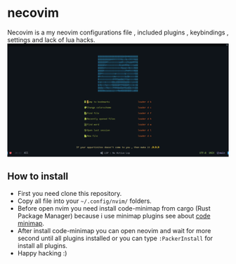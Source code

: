 # necovim
Necovim is a my neovim configurations file , included plugins , keybindings , settings and lack of lua hacks.
![result](https://raw.githubusercontent.com/bluespada/necovim/main/image/necovim.png)

## How to install

* First you need clone this repository.
* Copy all file into your `~/.config/nvim/` folders.
* Before open nvim you need install code-minimap from cargo (Rust Package Manager) because i use minimap plugins see about [code minimap](https://github.com/wfxr/minimap.vim).
* After install code-minimap you can open neovim and wait for more second until all plugins installed or you can type `:PackerInstall` for install all plugins.
* Happy hacking :)
